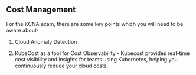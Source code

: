 ## Cost Management

For the KCNA exam, there are some key points which you will need to be aware about-
1. Cloud Anomaly Detection

2. KubeCost as a tool for Cost Observability - Kubecost provides real-time cost visibility and insights for teams using Kubernetes, helping you continuously reduce your cloud costs.